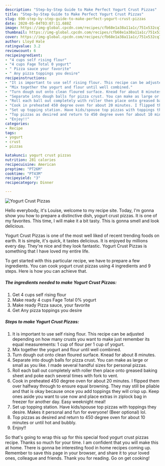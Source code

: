 ```yaml
---
description: "Step-by-Step Guide to Make Perfect Yogurt Crust Pizzas"
title: "Step-by-Step Guide to Make Perfect Yogurt Crust Pizzas"
slug: 690-step-by-step-guide-to-make-perfect-yogurt-crust-pizzas
date: 2020-05-04T03:07:11.688Z
image: https://img-global.cpcdn.com/recipes/cfb68e1a38a11a1c/751x532cq70/yogurt-crust-pizzas-recipe-main-photo.jpg
thumbnail: https://img-global.cpcdn.com/recipes/cfb68e1a38a11a1c/751x532cq70/yogurt-crust-pizzas-recipe-main-photo.jpg
cover: https://img-global.cpcdn.com/recipes/cfb68e1a38a11a1c/751x532cq70/yogurt-crust-pizzas-recipe-main-photo.jpg
author: Lloyd Hale
ratingvalue: 3.2
reviewcount: 6
recipeingredient:
- "4 cups self rising flour"
- "4 cups Fage Total 0 yogurt"
- " Pizza sauce your favorite"
- " Any pizza toppings you desire"
recipeinstructions:
- "It is important to use self rising flour. This recipe can be adjusted depending on how many crusts you want to make just remember its equal measurements: 1 cup of flour per 1 cup of yogurt."
- "Mix together the yogurt and flour until well combined."
- "Turn dough out onto clean floured surface. Knead for about 8 minutes."
- "Separate into dough balls for pizza crust. You can make as large or small as you like. I made several handful sizes for personal pizzas."
- "Roll each ball out completely with roller then place onto greased baking sheet and poke each several times with fork to vent."
- "Cook in preheated 450 degree oven for about 20 minutes. I flipped them over halfway through to ensure equal browning. They may still be pliable and that is okay because once you add toppings they will crisp up. Keep ones aside you want to use now and place extras in ziplock bag in freezer for another day. Easy weeknight meal!"
- "Set up topping station. Have kids/spouse top pizzas with toppings they desire. Makes it personal and fun for everyone! (Beer optional) lol."
- "Top pizzas as desired and return to 450 degree oven for about 10 minutes or until hot and bubbly."
- "Enjoy!!"
categories:
- Recipe
tags:
- yogurt
- crust
- pizzas

katakunci: yogurt crust pizzas 
nutrition: 281 calories
recipecuisine: American
preptime: "PT26M"
cooktime: "PT43M"
recipeyield: "3"
recipecategory: Dinner

---
```



![Yogurt Crust Pizzas](https://img-global.cpcdn.com/recipes/cfb68e1a38a11a1c/751x532cq70/yogurt-crust-pizzas-recipe-main-photo.jpg)

Hello everybody, it's Louise, welcome to my recipe site. Today, I'm gonna show you how to prepare a distinctive dish, yogurt crust pizzas. It is one of my favorites. This time, I will make it a bit tasty. This is gonna smell and look delicious.

Yogurt Crust Pizzas is one of the most well liked of recent trending foods on earth. It is simple, it's quick, it tastes delicious. It is enjoyed by millions every day. They're nice and they look fantastic. Yogurt Crust Pizzas is something that I have loved my entire life.




To get started with this particular recipe, we have to prepare a few ingredients. You can cook yogurt crust pizzas using 4 ingredients and 9 steps. Here is how you can achieve that.

<!--inarticleads1-->

##### The ingredients needed to make Yogurt Crust Pizzas:

1. Get 4 cups self rising flour
1. Make ready 4 cups Fage Total 0% yogurt
1. Make ready  Pizza sauce, your favorite
1. Get  Any pizza toppings you desire




<!--inarticleads2-->

##### Steps to make Yogurt Crust Pizzas:

1. It is important to use self rising flour. This recipe can be adjusted depending on how many crusts you want to make just remember its equal measurements: 1 cup of flour per 1 cup of yogurt.
1. Mix together the yogurt and flour until well combined.
1. Turn dough out onto clean floured surface. Knead for about 8 minutes.
1. Separate into dough balls for pizza crust. You can make as large or small as you like. I made several handful sizes for personal pizzas.
1. Roll each ball out completely with roller then place onto greased baking sheet and poke each several times with fork to vent.
1. Cook in preheated 450 degree oven for about 20 minutes. I flipped them over halfway through to ensure equal browning. They may still be pliable and that is okay because once you add toppings they will crisp up. Keep ones aside you want to use now and place extras in ziplock bag in freezer for another day. Easy weeknight meal!
1. Set up topping station. Have kids/spouse top pizzas with toppings they desire. Makes it personal and fun for everyone! (Beer optional) lol.
1. Top pizzas as desired and return to 450 degree oven for about 10 minutes or until hot and bubbly.
1. Enjoy!!




So that's going to wrap this up for this special food yogurt crust pizzas recipe. Thanks so much for your time. I am confident that you will make this at home. There is gonna be interesting food in home recipes coming up. Remember to save this page in your browser, and share it to your loved ones, colleague and friends. Thank you for reading. Go on get cooking!
